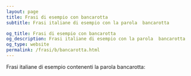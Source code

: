 ```yaml
---
layout: page
title: Frasi di esempio con bancarotta 
subtitle: Frasi italiane di esempio con la parola  bancarotta

og_title: Frasi di esempio con bancarotta 
og_description: Frasi italiane di esempio con la parola  bancarotta
og_type: website
permalink: /frasi/b/bancarotta.html
---
```


Frasi italiane di esempio contenenti la parola bancarotta:


